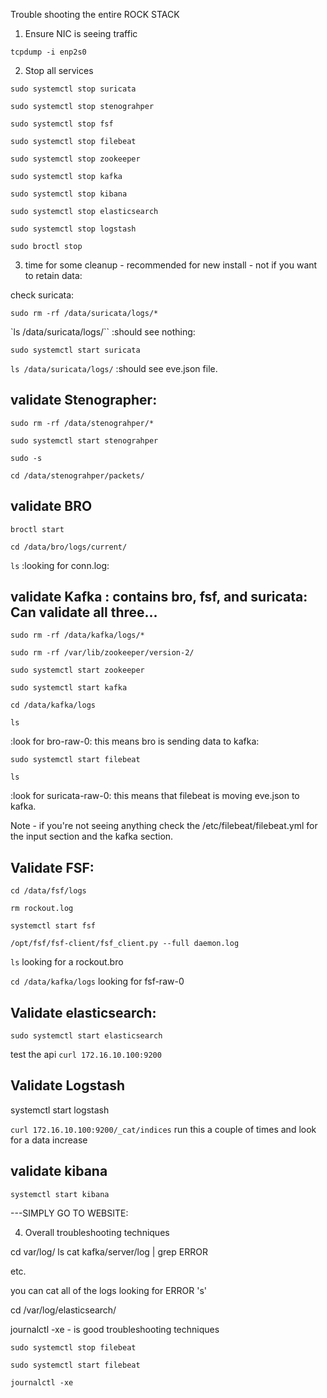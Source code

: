 Trouble shooting the entire ROCK STACK

1. Ensure NIC is seeing traffic

`tcpdump -i enp2s0`

2. Stop all services

  `sudo systemctl stop suricata`

   `sudo systemctl stop stenograhper`

   `sudo systemctl stop fsf`

   `sudo systemctl stop filebeat`

   `sudo systemctl stop zookeeper`

   `sudo systemctl stop kafka`

   `sudo systemctl stop kibana`

   `sudo systemctl stop elasticsearch`

   `sudo systemctl stop logstash`

   `sudo broctl stop`

3. time for some cleanup - recommended for new install - not if you want to retain data:

check suricata:

`sudo rm -rf /data/suricata/logs/*`

`ls /data/suricata/logs/``
:should see nothing:

`sudo systemctl start suricata`

`ls /data/suricata/logs/`
:should see eve.json file.

## validate Stenographer:

`sudo rm -rf /data/stenograhper/*`

`sudo systemctl start stenograhper`

`sudo -s`

`cd /data/stenograhper/packets/`

## validate BRO

`broctl start`

`cd /data/bro/logs/current/`

`ls`
:looking for conn.log:


## validate Kafka : contains bro, fsf, and suricata: Can validate all three...

`sudo rm -rf /data/kafka/logs/*`

`sudo rm -rf /var/lib/zookeeper/version-2/`

`sudo systemctl start zookeeper`

`sudo systemctl start kafka`

`cd /data/kafka/logs`

`ls`

:look for bro-raw-0: this means bro is sending data to kafka:

`sudo systemctl start filebeat`

`ls`

:look for suricata-raw-0: this means that filebeat is moving eve.json to kafka.

Note - if you're not seeing anything check the /etc/filebeat/filebeat.yml for the input section and the kafka section.


## Validate FSF:

`cd /data/fsf/logs`

`rm rockout.log`

`systemctl start fsf`

`/opt/fsf/fsf-client/fsf_client.py --full daemon.log`

`ls`
looking for a rockout.bro

`cd /data/kafka/logs`
looking for fsf-raw-0

## Validate elasticsearch:

`sudo systemctl start elasticsearch`

test the api
`curl 172.16.10.100:9200`

## Validate Logstash
systemctl start logstash

`curl 172.16.10.100:9200/_cat/indices` run this a couple of times and look for a data increase

## validate kibana

`systemctl start kibana`

---SIMPLY GO TO WEBSITE:

4. Overall troubleshooting techniques

cd var/log/
ls
cat kafka/server/log | grep ERROR

etc.

you can cat all of the logs looking for ERROR 's'

cd /var/log/elasticsearch/



journalctl -xe - is good troubleshooting techniques

`sudo systemctl stop filebeat`

`sudo systemctl start filebeat`

`journalctl -xe`
